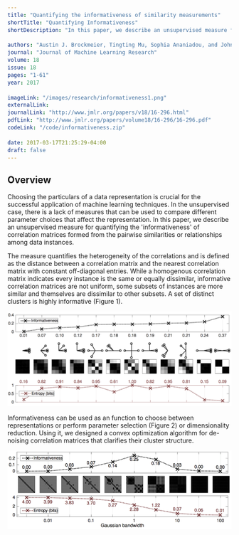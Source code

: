 ```yaml
---
title: "Quantifying the informativeness of similarity measurements"
shortTitle: "Quantifying Informativeness"
shortDescription: "In this paper, we describe an unsupervised measure for quantifying the 'informativeness' of correlation matrices formed from the pairwise similarities or relationships among data instances."

authors: "Austin J. Brockmeier, Tingting Mu, Sophia Ananiadou, and John Y. Goulermas"
journal: "Journal of Machine Learning Research"
volume: 18
issue: 18
pages: "1-61"
year: 2017

imageLink: "/images/research/informativeness1.png"
externalLink:
journalLink: "http://www.jmlr.org/papers/v18/16-296.html"
pdfLink: "http://www.jmlr.org/papers/volume18/16-296/16-296.pdf"
codeLink: "/code/informativeness.zip"

date: 2017-03-17T21:25:29-04:00
draft: false
---
```


## Overview

Choosing the particulars of a data representation is crucial for the successful application of machine learning techniques. In the unsupervised case, there is a lack of measures that can be used to compare different parameter choices that affect the representation. In this paper, we describe an unsupervised measure for quantifying the 'informativeness' of correlation matrices formed from the pairwise similarities or relationships among data instances.

The measure quantifies the heterogeneity of the correlations and is defined as the distance between a correlation matrix and the nearest correlation matrix with constant off-diagonal entries. While a homogenous correlation matrix indicates every instance is the same or equally dissimilar, informative correlation matrices are not uniform, some subsets of instances are more similar and themselves are dissimilar to other subsets. A set of distinct clusters is highly informative (Figure 1).

![Figure 1: Informativeness versus von Neumann entropy for correlation matrices obtained from various configurations of four unit vectors. Both measures are minimal when the vectors are configured in a single cluster. Informativeness is higher for nontrivial clusterings, whereas entropy is maximized when the vectors are maximally separated.](/images/research/informativeness1.png "Figure 1")

Informativeness can be used as an function to choose between representations or perform parameter selection (Figure 2) or dimensionality reduction. Using it, we designed a convex optimization algorithm for de-noising correlation matrices that clarifies their cluster structure.

![Figure 2: Informativeness versus the von Neumann entropy of correlation matrices obtained from a Gaussian kernel applied with varying bandwidths to a sample with 2 clusters.](/images/research/informativeness2.png "Figure 2")
